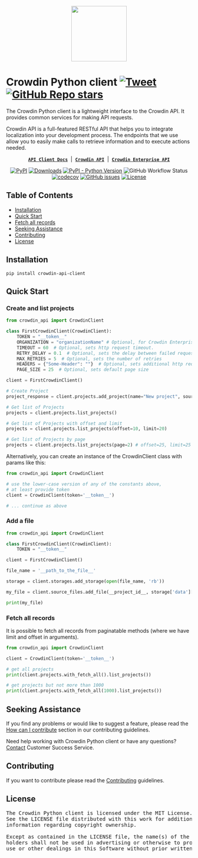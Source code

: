[<p align='center'><img src='https://support.crowdin.com/assets/logos/crowdin-dark-symbol.png' data-canonical-src='https://support.crowdin.com/assets/logos/crowdin-dark-symbol.png' width='150' height='150' align='center'/></p>](https://crowdin.com)

# Crowdin Python client [![Tweet](https://img.shields.io/twitter/url/http/shields.io.svg?style=social)](https://twitter.com/intent/tweet?url=https%3A%2F%2Fgithub.com%2Fcrowdin%2Fcrowdin-api-client-python&text=The%20Crowdin%20Python%20client%20is%20a%20lightweight%20interface%20to%20the%20Crowdin%20API)&nbsp;[![GitHub Repo stars](https://img.shields.io/github/stars/crowdin/crowdin-api-client-python?style=social&cacheSeconds=1800)](https://github.com/crowdin/crowdin-api-client-python/stargazers)

The Crowdin Python client is a lightweight interface to the Crowdin API. It provides common services for making API requests.

Crowdin API is a full-featured RESTful API that helps you to integrate localization into your development process. The endpoints that we use allow you to easily make calls to retrieve information and to execute actions needed.

<div align="center">

[**`API Client Docs`**](https://crowdin.github.io/crowdin-api-client-python/) &nbsp;|&nbsp;
[**`Crowdin API`**](https://developer.crowdin.com/api/v2/) &nbsp;|&nbsp;
[**`Crowdin Enterprise API`**](https://developer.crowdin.com/enterprise/api/v2/)

[![PyPI](https://img.shields.io/pypi/v/crowdin-api-client?cacheSeconds=3600)](https://pypi.org/project/crowdin-api-client/)
[![Downloads](https://pepy.tech/badge/crowdin-api-client)](https://pepy.tech/project/crowdin-api-client)
[![PyPI - Python Version](https://img.shields.io/pypi/pyversions/crowdin-api-client?cacheSeconds=3600)](https://pypi.org/project/crowdin-api-client/)
![GitHub Workflow Status](https://img.shields.io/github/workflow/status/crowdin/crowdin-api-client-python/Python%20package)
[![codecov](https://codecov.io/gh/crowdin/crowdin-api-client-python/branch/main/graph/badge.svg?token=sOUWIcNjWO)](https://codecov.io/gh/crowdin/crowdin-api-client-python)
[![GitHub issues](https://img.shields.io/github/issues/crowdin/crowdin-api-client-python?cacheSeconds=3600)](https://github.com/crowdin/crowdin-api-client-python/issues)
[![License](https://img.shields.io/github/license/crowdin/crowdin-api-client-python?cacheSeconds=3600)](https://github.com/crowdin/crowdin-api-client-python/blob/master/LICENSE)

</div>

## Table of Contents
* [Installation](#installation)
* [Quick Start](#quick-start)
* [Fetch all records](#fetch-all-records)
* [Seeking Assistance](#seeking-assistance)
* [Contributing](#contributing)
* [License](#license)

## Installation

```console
pip install crowdin-api-client
```

## Quick Start

### Create and list projects

```python
from crowdin_api import CrowdinClient

class FirstCrowdinClient(CrowdinClient):
    TOKEN = "__token__"
    ORGANIZATION = "organizationName" # Optional, for Crowdin Enterprise only
    TIMEOUT = 60  # Optional, sets http request timeout.
    RETRY_DELAY = 0.1  # Optional, sets the delay between failed requests 
    MAX_RETRIES = 5  # Optional, sets the number of retries
    HEADERS = {"Some-Header": ""}  # Optional, sets additional http request headers
    PAGE_SIZE = 25  # Optional, sets default page size 

client = FirstCrowdinClient()

# Create Project
project_response = client.projects.add_project(name="New project", sourceLanguageId="en")

# Get list of Projects
projects = client.projects.list_projects()

# Get list of Projects with offset and limit
projects = client.projects.list_projects(offset=10, limit=20)

# Get list of Projects by page
projects = client.projects.list_projects(page=2) # offset=25, limit=25
```

Alternatively, you can create an instance of the CrowdinClient class with params like this:

```python
from crowdin_api import CrowdinClient

# use the lower-case version of any of the constants above,
# at least provide token
client = CrowdinClient(token='__token__')

# ... continue as above

```

### Add a file

```python
from crowdin_api import CrowdinClient

class FirstCrowdinClient(CrowdinClient):
    TOKEN = "__token__"

client = FirstCrowdinClient()

file_name = '__path_to_the_file__'

storage = client.storages.add_storage(open(file_name, 'rb'))

my_file = client.source_files.add_file(__project_id__, storage['data']['id'], file_name)

print(my_file)
```

### Fetch all records

It is possible to fetch all records from paginatable methods (where we have limit and offset in arguments).

```python
from crowdin_api import CrowdinClient

client = CrowdinClient(token='__token__')

# get all projects
print(client.projects.with_fetch_all().list_projects())

# get projects but not more than 1000
print(client.projects.with_fetch_all(1000).list_projects())
```

## Seeking Assistance

If you find any problems or would like to suggest a feature, please read the [How can I contribute](https://github.com/crowdin/crowdin-api-client-python/blob/main/CONTRIBUTING.md#how-can-i-contribute) section in our contributing guidelines.

Need help working with Crowdin Python client or have any questions? [Contact](https://crowdin.com/contacts) Customer Success Service.

## Contributing

If you want to contribute please read the [Contributing](https://github.com/crowdin/crowdin-api-client-python/blob/main/CONTRIBUTING.md) guidelines.

## License
<pre>
The Crowdin Python client is licensed under the MIT License.
See the LICENSE file distributed with this work for additional
information regarding copyright ownership.

Except as contained in the LICENSE file, the name(s) of the above copyright
holders shall not be used in advertising or otherwise to promote the sale,
use or other dealings in this Software without prior written authorization.
</pre>
